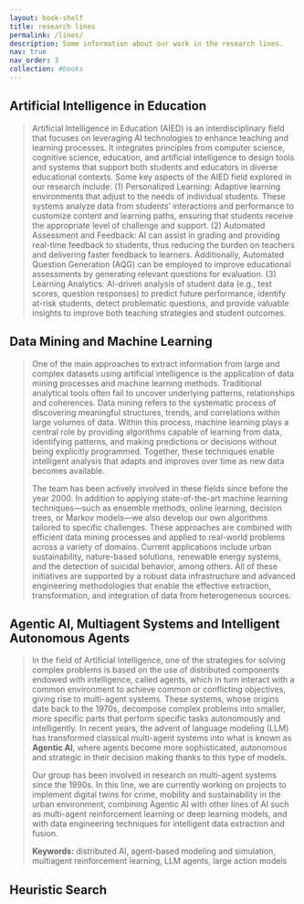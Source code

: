 ```yaml
---
layout: book-shelf
title: research lines
permalink: /lines/
description: Some information about our work in the research lines.
nav: true
nav_order: 3
collection: #books
---
```


## Artificial Intelligence in Education
> Artificial Intelligence in Education (AIED) is an interdisciplinary field that focuses on leveraging AI technologies to enhance teaching and learning processes. It integrates principles from computer science, cognitive science, education, and artificial intelligence to design tools and systems that support both students and educators in diverse educational contexts. Some key aspects of the AIED field explored in our research include: (1) Personalized Learning: Adaptive learning environments that adjust to the needs of individual students. These systems analyze data from students’ interactions and performance to customize content and learning paths, ensuring that students receive the appropriate level of challenge and support. (2) Automated Assessment and Feedback: AI can assist in grading and providing real-time feedback to students, thus reducing the burden on teachers and delivering faster feedback to learners. Additionally, Automated Question Generation (AQG) can be employed to improve educational assessments by generating relevant questions for evaluation. (3) Learning Analytics: AI-driven analysis of student data (e.g., test scores, question responses) to predict future performance, identify at-risk students, detect problematic questions, and provide valuable insights to improve both teaching strategies and student outcomes.


## Data Mining and Machine Learning
> One of the main approaches to extract information from large and complex datasets using artificial intelligence is the application of data mining processes and machine learning methods. Traditional analytical tools often fail to uncover underlying patterns, relationships and coherences. Data mining refers to the systematic process of discovering meaningful structures, trends, and correlations within large volumes of data. Within this process, machine learning plays a central role by providing algorithms capable of learning from data, identifying patterns, and making predictions or decisions without being explicitly programmed. Together, these techniques enable intelligent analysis that adapts and improves over time as new data becomes available.
>
> The team has been actively involved in these fields since before the year 2000. In addition to applying state-of-the-art machine learning techniques—such as ensemble methods, online learning, decision trees, or Markov models—we also develop our own algorithms tailored to specific challenges. These approaches are combined with efficient data mining processes and applied to real-world problems across a variety of domains. Current applications include urban sustainability, nature-based solutions, renewable energy systems, and the detection of suicidal behavior, among others. All of these initiatives are supported by a robust data infrastructure and advanced engineering methodologies that enable the effective extraction, transformation, and integration of data from heterogeneous sources.
>

## Agentic AI, Multiagent Systems and Intelligent Autonomous Agents

> In the field of Artificial Intelligence, one of the strategies for solving complex problems is based on the use of distributed components endowed with intelligence, called agents, which in turn interact with a common environment to achieve common or conflicting objectives, giving rise to multi-agent systems. These systems, whose origins date back to the 1970s, decompose complex problems into smaller, more specific parts that perform specific tasks autonomously and intelligently. In recent years, the advent of language modeling (LLM) has transformed classical multi-agent systems into what is known as **Agentic AI**, where agents become more sophisticated, autonomous and strategic in their decision making thanks to this type of models.
>
> Our group has been involved in research on multi-agent systems since the 1990s. In this line, we are currently working on projects to implement digital twins for crime, mobility and sustainability in the urban environment, combining Agentic AI with other lines of AI such as multi-agent reinforcement learning or deep learning models, and with data engineering techniques for intelligent data extraction and fusion.
>
> **Keywords:** distributed AI, agent-based modeling and simulation, multiagent reinforcement learning, LLM agents, large action models

## Heuristic Search

>
